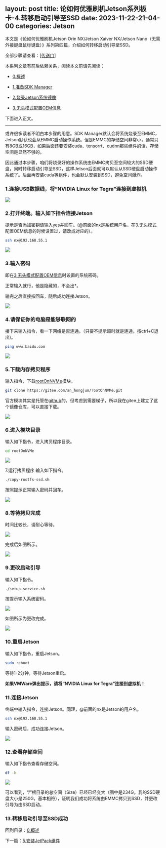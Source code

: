 layout: post
title:  论如何优雅刷机Jetson系列板卡-4.转移启动引导至SSD
date:   2023-11-22-21-04-00
categories: Jetson
------
本文是《论如何优雅刷机Jetson Orin NX/Jetson Xaiver NX/Jetson Nano（无需外接键盘鼠标键盘）》系列第四篇，介绍如何转移启动引导至SSD。

全部步骤请查看：[[传送门]](/blogs.php?url=pages%2Fblogs%2F2023-11-22-论如何优雅刷机Jetson系列板卡-0.概述.md)

本系列文章有前后依赖关系，阅读本文前请先阅读：

* [0.概述](/blogs.php?url=pages%2Fblogs%2F2023-11-22-论如何优雅刷机Jetson系列板卡-0.概述.md)

* [1.准备SDK Manager](/blogs.php?url=pages%2Fblogs%2F2023-11-22-论如何优雅刷机Jetson系列板卡-1.准备SDK-Manager.md)

* [2.烧录Jetson系统镜像](/blogs.php?url=pages%2Fblogs%2F2023-11-22-论如何优雅刷机Jetson系列板卡-2.烧录Jetson系统镜像.md)

* [3.无头模式配置OEM信息](/blogs.php?url=pages%2Fblogs%2F2023-11-22-论如何优雅刷机Jetson系列板卡-3.无头模式配置OEM信息.md)

下面进入正文。

<hr>

或许很多读者不明白本步骤的用意。SDK Manager默认会将系统烧录至EMMC，Jetson默认也会从EMMC启动操作系统。但是EMMC的存储空间非常小，通常只有8GB或16GB，如果后面还要安装cuda、tensorrt、cudnn那些组件的话，存储空间是显然不够的。

因此通过本步骤，咱们将烧录好的操作系统由EMMC拷贝至空间较大的SSD硬盘，同时转移启动引导至SSD，这样Jetson后面就可以默认从SSD硬盘启动操作系统了。后面再安装cuda等组件，也会默认安装到SSD，避免空间爆炸。

### 1.连接USB数据线，将“NVIDIA Linux for Tegra”连接到虚拟机

![](https://pic1.zhimg.com/80/v2-18e4ba29d4a3e297bf9a230be7c04de8_720w.webp)

### 2.打开终端。输入如下指令连接Jetson
提示是否添加密钥请输入yes并回车。(@前面的nx是系统用户名，在3.无头模式配置OEM信息的时候设置过，请改成对应的）。

```bash
ssh nx@192.168.55.1
```

![](https://pic2.zhimg.com/80/v2-39cf744c62aa046fc1316fe5f4eef7dd_720w.webp)

### 3.输入密码
即在[3.无头模式配置OEM信息](/blogs.php?url=pages%2Fblogs%2F2023-11-22-论如何优雅刷机Jetson系列板卡-3.无头模式配置OEM信息.md)时设置的系统密码。

正常输入就行，他是隐藏的，不会出*。

输完之后直接按回车，随后成功连接Jetson。

![](https://pic4.zhimg.com/80/v2-977ae6bda0cab54e4d564db9cb121087_720w.webp)

### 4.请保证你的电脑是能够联网的
接下来输入指令，看一下网络是否连通。（只要不提示超时就是连通，按ctrl+C退出)。

```bash
ping www.baidu.com
```

![](https://pic1.zhimg.com/80/v2-8c3d3569cb8c0961acec047599f82364_720w.webp)

### 5.下载内存拷贝程序
输入指令，下载[rootOnNVMe](https://gitee.com/an_hongjun/rootOnNVMe.git)模块。

```bash
git clone https://gitee.com/an_hongjun/rootOnNVMe.git
```

官方模块其实是托管在[github](https://github.com/jetsonhacks/rootOnNVMe)的，但考虑到需要梯子，所以我在gitee上建立了这个镜像仓库，可以直接下载。

![](https://pic4.zhimg.com/80/v2-39f82d44a1d5b0656b607abc9cc61abb_720w.webp)

### 6.进入模块目录
输入如下指令，进入拷贝程序目录。

```bash
cd rootOnNVMe
```

![](https://pic2.zhimg.com/80/v2-7c2cc2deacb4e339a3faa35ff5efef1d_720w.webp)

7.运行拷贝程序
输入如下指令。

```bash
./copy-rootfs-ssd.sh
```

按照提示正常输入密码并回车。

![](https://pic4.zhimg.com/80/v2-5ea850d6618d447467ff46613e475e77_720w.webp)

### 8.等待拷贝完成
时间比较长，请耐心等待。

![](https://pic2.zhimg.com/80/v2-f48399e853632f5d6ef8c540276e777d_720w.webp)

完成后如图所示。

![](https://pic4.zhimg.com/80/v2-31213c2dbc029c06950a5e94107c01e7_720w.webp)

### 9.更改启动引导
输入如下指令。

```bash
./setup-service.sh
```

按提示输入系统密码。

![](https://pic4.zhimg.com/80/v2-5b3cd5187c92e4e41d1a711e4f3b3d2f_720w.webp)


如图所示为更改完成。

![](https://pic4.zhimg.com/80/v2-d9cfce6994adb7a74425aaf9ece2712b_720w.webp)

### 10.重启Jetson
输入如下指令，重启Jetson。

```bash
sudo reboot
```

等待1-2分钟，等待Jetson重启。

**如果VMWare弹出提示，请将“NVIDIA Linux for Tegra”连接到虚拟机！**

### 11.连接Jetson
终端中输入指令，连接Jetson。同理，@前面的nx是Jetson的用户名。

```bash
ssh nx@192.168.55.1
```

输入密码后，成功连接Jetson。

![](https://pic2.zhimg.com/80/v2-7c34939db04b34b1ded6a384e35e4d61_720w.webp)

### 12.查看存储空间
输入如下指令查看存储空间。

```bash
df -h
```

![](https://pic2.zhimg.com/80/v2-3852e2e83eb2661534e2c991d3660951_720w.webp)

可以看到，“/”根目录的总空间（Size）已经已经变大（图中是234G，我的SSD硬盘大小是250G，基本相符），证明我们成功将系统由EMMC拷贝到SSD，并更改引导为由SSD启动。

### 13.转移启动引导至SSD成功
回到目录：[0.概述](/blogs.php?url=pages%2Fblogs%2F2023-11-22-论如何优雅刷机Jetson系列板卡-0.概述.md)

下一篇：[5.安装JetPack组件](/blogs.php?url=pages%2Fblogs%2F2023-11-22-论如何优雅刷机Jetson系列板卡-5.安装JetPack组件.md)
